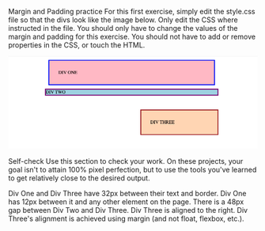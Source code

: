 Margin and Padding practice
For this first exercise, simply edit the style.css file so that the divs look like the image below. Only edit the CSS where instructed in the file. You should only have to change the values of the margin and padding for this exercise. You should not have to add or remove properties in the CSS, or touch the HTML.

![outcome](./desired-outcome.png)

Self-check
Use this section to check your work. On these projects, your goal isn't to attain 100% pixel perfection, but to use the tools you've learned to get relatively close to the desired output.

Div One and Div Three have 32px between their text and border.
Div One has 12px between it and any other element on the page.
There is a 48px gap between Div Two and Div Three.
Div Three is aligned to the right.
Div Three's alignment is achieved using margin (and not float, flexbox, etc.).